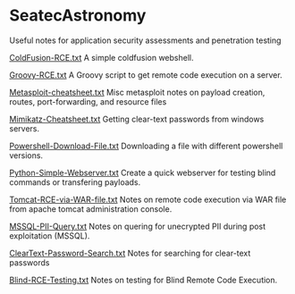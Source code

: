 # SeatecAstronomy
Useful notes for application security assessments and penetration testing


[ColdFusion-RCE.txt](../master/Notes/ColdFusion-RCE.txt) A simple coldfusion webshell.

[Groovy-RCE.txt](../master/Notes/Groovy-RCE.txt) A Groovy script to get remote code execution on a server. 

[Metasploit-cheatsheet.txt](../master/Notes/Metasploit-cheatsheet.txt) Misc metasploit notes on payload creation, routes, port-forwarding, and resource files

[Mimikatz-Cheatsheet.txt](../master/Notes/Mimikatz-Cheatsheet.txt) Getting clear-text passwords from windows servers.

[Powershell-Download-File.txt](../master/Notes/Powershell-Download-File.txt) Downloading a file with different powershell versions.

[Python-Simple-Webserver.txt](../master/Notes/Python-Simple-Webserver.txt) Create a quick webserver for testing blind commands or transfering payloads.

[Tomcat-RCE-via-WAR-file.txt](../master/Notes/Tomcat-RCE-via-WAR-file.txt) Notes on remote code execution via WAR file from apache tomcat administration console.

[MSSQL-PII-Query.txt](../master/Notes/MSSQL-PII-Query.txt) Notes on quering for unecrypted PII during post exploitation (MSSQL).

[ClearText-Password-Search.txt](../master/Notes/ClearText-Password-Search.txt) Notes for searching for clear-text passwords

[Blind-RCE-Testing.txt](../master/Notes/Blind-RCE-Testing.txt) Notes on testing for Blind Remote Code Execution.


